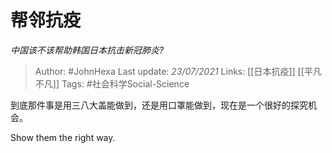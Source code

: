 # 帮邻抗疫
*中国该不该帮助韩国日本抗击新冠肺炎?*

> Author: #JohnHexa
Last update: *23/07/2021* 
Links: [[日本抗疫]] [[平凡不凡]]
Tags: #社会科学Social-Science   

 
到底那件事是用三八大盖能做到，还是用口罩能做到，现在是一个很好的探究机会。

Show them the right way.



